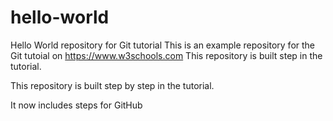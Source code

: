 # hello-world

Hello World repository for Git tutorial
This is an example repository for the Git tutoial on https://www.w3schools.com
This repository is built step in the tutorial.

This repository is built step by step in the tutorial.

It now includes steps for GitHub
